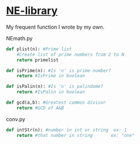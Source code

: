# [NE-library](https://github.com/WisTiCeJEnT/ne-library)
My frequent function I wrote by my own.

NEmath.py
```python
def plist(n): #Prime list
    #Create list of prime numbers from 2 to N
    return primelist

def isPrime(n): #Is 'n' is prime number?
    return #IsPrime in boolean

def isPalin(n): #Is 'n' is palindome?
    return #IsPalin in boolean

def gcd(a,b): #Greatest common divisor
    return #GCD of A&B
```

conv.py
```python
def intStr(n): #number in int or string  ex: 1
    return #that number in string       ex: "one"
```
